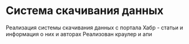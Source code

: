# Система скачивания данных
Реализация системы скачивания данных с портала Хабр - статьи и информация о них и авторах
Реализован краулер и апи
